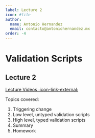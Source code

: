 ```yaml
---
label: Lecture 2
icon: #file
author:
  name: Antonio Hernandez
  email: contacto@antoniohernandez.mx
order: -4
---
```


# Validation Scripts

## Lecture 2

[Lecture Videos :icon-link-external:](https://www.youtube.com/playlist?list=PLNEK_Ejlx3x0mhPmOjPSHZPtTFpfJo3Nd)

Topics covered:

1. Triggering change
2. Low level, untyped validation scripts
3. High level, typed validation scripts
4. Summary
5. Homework


